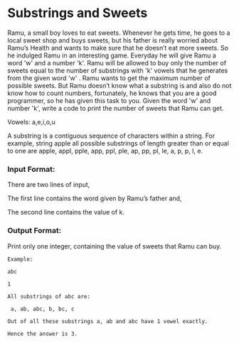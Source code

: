 # Substrings and Sweets
Ramu, a small boy loves to eat sweets. Whenever he gets time, he goes to a local sweet shop and buys sweets, but his father is really worried about Ramu’s Health and wants to make sure that he doesn’t eat more sweets. So he indulged Ramu in an interesting game. Everyday he will give Ramu a word 'w' and a number 'k'. Ramu will be allowed to buy only the number of sweets equal to the number of substrings with 'k' vowels that he generates from the given word 'w' . Ramu wants to get the maximum number of possible sweets. But Ramu doesn’t know what a substring is and also do not know how to count numbers, fortunately, he knows that you are a good programmer, so he has given this task to you. Given the word 'w' and number 'k', write a code to print the number of sweets that Ramu can get.

Vowels: a,e,i,o,u

A substring is a contiguous sequence of characters within a string. For example, string apple all possible substrings of length greater than or equal to one are apple, appl, pple, app, ppl, ple, ap, pp, pl, le, a, p, p, l, e.
 

### Input Format:

There are two lines of input, 

The first line contains the word given by Ramu’s father and,

The second line contains the value of k.

### Output Format:

Print only one integer, containing the value of sweets that Ramu can buy.
```
Example:

abc

1

All substrings of abc are:

 a, ab, abc, b, bc, c

Out of all these substrings a, ab and abc have 1 vowel exactly. 

Hence the answer is 3.
```
